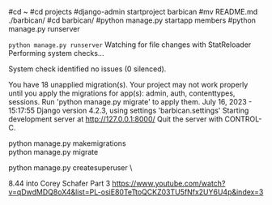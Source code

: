 #cd ~
#cd projects
#django-admin startproject barbican
#mv README.md ./barbican/
#cd barbican/
#python manage.py startapp members
#python manage.py runserver

`python manage.py runserver`
Watching for file changes with StatReloader
Performing system checks...

System check identified no issues (0 silenced).

You have 18 unapplied migration(s). Your project may not work properly until you apply the migrations for app(s): admin, auth, contenttypes, sessions.
Run 'python manage.py migrate' to apply them.
July 16, 2023 - 15:17:55
Django version 4.2.3, using settings 'barbican.settings'
Starting development server at http://127.0.0.1:8000/
Quit the server with CONTROL-C.

python manage.py makemigrations \
python manage.py migrate

python manage.py createsuperuser \

8.44 into Corey Schafer Part 3 https://www.youtube.com/watch?v=qDwdMDQ8oX4&list=PL-osiE80TeTtoQCKZ03TU5fNfx2UY6U4p&index=3
